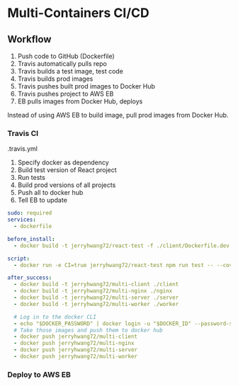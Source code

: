 # Multi-Containers CI/CD

## Workflow

1. Push code to GitHub (Dockerfile)
2. Travis automatically pulls repo
3. Travis builds a test image, test code
4. Travis builds prod images
5. Travis pushes built prod images to Docker Hub
6. Travis pushes project to AWS EB
7. EB pulls images from Docker Hub, deploys

Instead of using AWS EB to build image, pull prod images from Docker Hub.

### Travis CI

.travis.yml

1. Specify docker as dependency
2. Build test version of React project
3. Run tests
4. Build prod versions of all projects
5. Push all to docker hub
6. Tell EB to update

```yaml
sudo: required
services:
  - dockerfile

before_install:
  - docker build -t jerryhwang72/react-test -f ./client/Dockerfile.dev ./client

script:
  - docker run -e CI=true jerryhwang72/react-test npm run test -- --coverage

after_success:
  - docker build -t jerryhwang72/multi-client ./client
  - docker build -t jerryhwang72/multi-nginx ./nginx
  - docker build -t jerryhwang72/multi-server ./server
  - docker build -t jerryhwang72/multi-worker ./worker

  # Log in to the docker CLI
  - echo "$DOCKER_PASSWORD" | docker login -u "$DOCKER_ID" --password-stdin
  # Take those images and push them to docker hub
  - docker push jerryhwang72/multi-client
  - docker push jerryhwang72/multi-nginx
  - docker push jerryhwang72/multi-server
  - docker push jerryhwang72/multi-worker
```

### Deploy to AWS EB